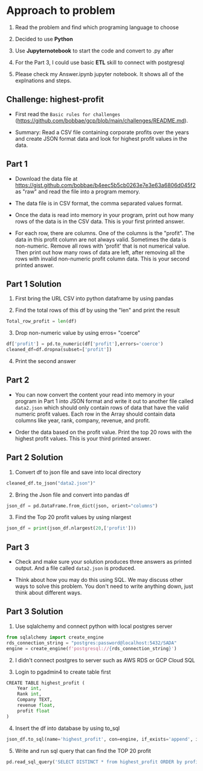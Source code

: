 # Approach to problem

1. Read the problem and find which programing language to choose

2. Decided to use **Python**

3. Use **Jupyternotebook** to start the code and convert to .py after

4. For the Part 3, I could use basic **ETL** skill to connect with postgresql

5. Please check my Answer.ipynb jupyter notebook. It shows all of the explnations and steps.


## Challenge: highest-profit

* First read the `Basic rules for challenges` (https://github.com/bobbae/gcp/blob/main/challenges/README.md).

* Summary: Read a CSV file containing corporate profits over the years and create JSON format data and look for highest profit values in the data.

## Part 1

* Download the data file at https://gist.github.com/bobbae/b4eec5b5cb0263e7e3e63a6806d045f2 as "raw" and read the file into a program memory.  

* The data file is in CSV format, the
comma separated values format.  

* Once the data is read into memory in your program, print out how many rows of the data is in the CSV data. This is your first printed answer.

* For each row, there are columns.  One of the columns is the "profit".  The data in this profit column
are not always valid.  Sometimes the data is non-numeric.  Remove all rows with 'profit' that is not numerical value. Then
print out how many rows of data are left, after removing all the rows with invalid non-numeric profit column data.  This is your second printed answer.

## Part 1 Solution

1. First bring the URL CSV into python dataframe by using pandas

2. Find the total rows of this df by using the "len" and print the result

```python
Total_row_profit = len(df)
```

3. Drop non-numeric value by using erros= "coerce" 

```python
df['profit'] = pd.to_numeric(df['profit'],errors='coerce')
cleaned_df=df.dropna(subset=['profit'])
```
4. Print the second answer

## Part 2

* You can now convert the content your read into memory in your program in Part 1 into JSON format and write it out to another file called `data2.json` which should only contain rows of data that have the valid numeric profit values. Each row in the Array should contain data columns like year, rank, company, revenue, and profit.

* Order the data based on the profit value.  Print the top 20 rows with the highest profit values. This is your third printed answer.

## Part 2 Solution

1. Convert df to json file and save into local directory

```python
cleaned_df.to_json("data2.json")"
```

2. Bring the Json file and convert into pandas df

```python
json_df = pd.DataFrame.from_dict(json, orient="columns")
```

3. Find the Top 20 profit values by using nlargest

```python
json_df = print(json_df.nlargest(20,['profit']))
```

## Part 3

* Check and make sure your solution produces three answers as printed output. And a file called `data2.json` is produced.

* Think about how you may do this using SQL.  We may discuss other ways to solve this problem.  You don't need to write anything down, just think about different ways.

## Part 3 Solution

1. Use sqlalchemy and connect python with local postgres server

```python
from sqlalchemy import create_engine
rds_connection_string = "postgres:password@localhost:5432/SADA"
engine = create_engine(f'postgresql://{rds_connection_string}')
```

2. I didn't connect postgres to server such as AWS RDS or GCP Cloud SQL

3. Login to pgadmin4 to create table first

```python
CREATE TABLE highest_profit (
	Year int,
	Rank int,
	Company TEXT,
	revenue float,
	profit float
)
```
4. Insert the df into database by using to_sql

```python
json_df.to_sql(name='highest_profit', con=engine, if_exists='append', index=False)
```

5. Write and run sql query that can find the TOP 20 profit

```python
pd.read_sql_query('SELECT DISTINCT * from highest_profit ORDER by profit DESC LIMIT 20', con=engine)
```
